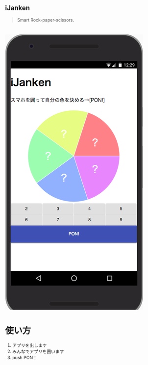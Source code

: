 ## iJanken

> Smart Rock-paper-scissors.

# [![i-janken](media/iJanken.png)](https://elzup.github.io/i-janken/)

# 使い方

1. アプリを出します
2. みんなでアプリを囲います
3. push PON！
